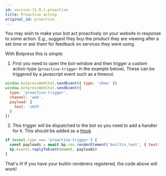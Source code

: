 ```yaml
---
id: version-11.0.1-proactive
title: Proactive acting
original_id: proactive
---
```


You may wish to make your bot act proactively on your website in response to some action. E.g., suggest they buy the product they are viewing after a set time or ask them for feedback on services they were using.

With Botpress this is simple:

1. First you need to open the bot-window and then trigger a custom action-type (`proactive-trigger` in the example below). These can be triggered by a javascript event such as a timeout.

```js
window.botpressWebChat.sendEvent({ type: 'show' })
window.botpressWebChat.sendEvent({
  type: 'proactive-trigger',
  channel: 'web',
  payload: {
    text: 'smth'
  }
})
```

2. This trigger will be dispatched to the bot so you need to add a handler for it. This should be added as a [Hook](../get_started/hooks)

```js
if (event.type === 'proactive-trigger') {
  const payloads = await bp.cms.renderElement('builtin_text', { text: 'Hey there!', typing: true }, event.channel)
  bp.events.replyToEvent(event, payloads)
}
```

That's it! If you have your builtin renderers registered, the code above will work!
